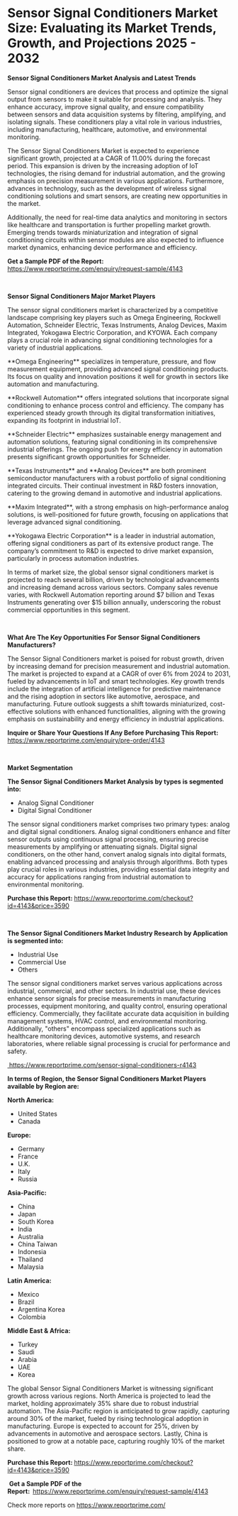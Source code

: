 <p><h1>Sensor Signal Conditioners Market Size: Evaluating its Market Trends, Growth, and Projections 2025 - 2032</h1></p><p><strong>Sensor Signal Conditioners Market Analysis and Latest Trends</strong></p>
<p><p>Sensor signal conditioners are devices that process and optimize the signal output from sensors to make it suitable for processing and analysis. They enhance accuracy, improve signal quality, and ensure compatibility between sensors and data acquisition systems by filtering, amplifying, and isolating signals. These conditioners play a vital role in various industries, including manufacturing, healthcare, automotive, and environmental monitoring.</p><p>The Sensor Signal Conditioners Market is expected to experience significant growth, projected at a CAGR of 11.00% during the forecast period. This expansion is driven by the increasing adoption of IoT technologies, the rising demand for industrial automation, and the growing emphasis on precision measurement in various applications. Furthermore, advances in technology, such as the development of wireless signal conditioning solutions and smart sensors, are creating new opportunities in the market. </p><p>Additionally, the need for real-time data analytics and monitoring in sectors like healthcare and transportation is further propelling market growth. Emerging trends towards miniaturization and integration of signal conditioning circuits within sensor modules are also expected to influence market dynamics, enhancing device performance and efficiency.</p></p>
<p><strong>Get a Sample PDF of the Report:&nbsp;</strong> <a href="https://www.reportprime.com/enquiry/request-sample/4143?utm_campaign=2990&utm_medium=2&utm_source=Github&utm_content=ia&utm_term=18032025&utm_id=sensor-signal-conditioners">https://www.reportprime.com/enquiry/request-sample/4143</a></p>
<p>&nbsp;</p>
<p><strong>Sensor Signal Conditioners Major Market Players</strong></p>
<p><p>The sensor signal conditioners market is characterized by a competitive landscape comprising key players such as Omega Engineering, Rockwell Automation, Schneider Electric, Texas Instruments, Analog Devices, Maxim Integrated, Yokogawa Electric Corporation, and KYOWA. Each company plays a crucial role in advancing signal conditioning technologies for a variety of industrial applications.</p><p>**Omega Engineering** specializes in temperature, pressure, and flow measurement equipment, providing advanced signal conditioning products. Its focus on quality and innovation positions it well for growth in sectors like automation and manufacturing.</p><p>**Rockwell Automation** offers integrated solutions that incorporate signal conditioning to enhance process control and efficiency. The company has experienced steady growth through its digital transformation initiatives, expanding its footprint in industrial IoT.</p><p>**Schneider Electric** emphasizes sustainable energy management and automation solutions, featuring signal conditioning in its comprehensive industrial offerings. The ongoing push for energy efficiency in automation presents significant growth opportunities for Schneider.</p><p>**Texas Instruments** and **Analog Devices** are both prominent semiconductor manufacturers with a robust portfolio of signal conditioning integrated circuits. Their continual investment in R&D fosters innovation, catering to the growing demand in automotive and industrial applications.</p><p>**Maxim Integrated**, with a strong emphasis on high-performance analog solutions, is well-positioned for future growth, focusing on applications that leverage advanced signal conditioning.</p><p>**Yokogawa Electric Corporation** is a leader in industrial automation, offering signal conditioners as part of its extensive product range. The company’s commitment to R&D is expected to drive market expansion, particularly in process automation industries.</p><p>In terms of market size, the global sensor signal conditioners market is projected to reach several billion, driven by technological advancements and increasing demand across various sectors. Company sales revenue varies, with Rockwell Automation reporting around $7 billion and Texas Instruments generating over $15 billion annually, underscoring the robust commercial opportunities in this segment.</p></p>
<p>&nbsp;</p>
<p><strong>What Are The Key Opportunities For Sensor Signal Conditioners Manufacturers?</strong></p>
<p><p>The Sensor Signal Conditioners market is poised for robust growth, driven by increasing demand for precision measurement and industrial automation. The market is projected to expand at a CAGR of over 6% from 2024 to 2031, fueled by advancements in IoT and smart technologies. Key growth trends include the integration of artificial intelligence for predictive maintenance and the rising adoption in sectors like automotive, aerospace, and manufacturing. Future outlook suggests a shift towards miniaturized, cost-effective solutions with enhanced functionalities, aligning with the growing emphasis on sustainability and energy efficiency in industrial applications.</p></p>
<p><strong>Inquire or Share Your Questions If Any Before Purchasing This Report:</strong> <a href="https://www.reportprime.com/enquiry/pre-order/4143?utm_campaign=2990&utm_medium=2&utm_source=Github&utm_content=ia&utm_term=18032025&utm_id=sensor-signal-conditioners">https://www.reportprime.com/enquiry/pre-order/4143</a></p>
<p>&nbsp;</p>
<p><strong>Market Segmentation</strong></p>
<p><strong>The Sensor Signal Conditioners Market Analysis by types is segmented into:</strong></p>
<p><ul><li>Analog Signal Conditioner</li><li>Digital Signal Conditioner</li></ul></p>
<p><p>The sensor signal conditioners market comprises two primary types: analog and digital signal conditioners. Analog signal conditioners enhance and filter sensor outputs using continuous signal processing, ensuring precise measurements by amplifying or attenuating signals. Digital signal conditioners, on the other hand, convert analog signals into digital formats, enabling advanced processing and analysis through algorithms. Both types play crucial roles in various industries, providing essential data integrity and accuracy for applications ranging from industrial automation to environmental monitoring.</p></p>
<p><strong>Purchase this Report:&nbsp;</strong><a href="https://www.reportprime.com/checkout?id=4143&price=3590&utm_campaign=2990&utm_medium=2&utm_source=Github&utm_content=ia&utm_term=18032025&utm_id=sensor-signal-conditioners">https://www.reportprime.com/checkout?id=4143&price=3590</a></p>
<p>&nbsp;</p>
<p><strong>The Sensor Signal Conditioners Market Industry Research by Application is segmented into:</strong></p>
<p><ul><li>Industrial Use</li><li>Commercial Use</li><li>Others</li></ul></p>
<p><p>The sensor signal conditioners market serves various applications across industrial, commercial, and other sectors. In industrial use, these devices enhance sensor signals for precise measurements in manufacturing processes, equipment monitoring, and quality control, ensuring operational efficiency. Commercially, they facilitate accurate data acquisition in building management systems, HVAC control, and environmental monitoring. Additionally, "others" encompass specialized applications such as healthcare monitoring devices, automotive systems, and research laboratories, where reliable signal processing is crucial for performance and safety.</p></p>
<p><a href="https://www.reportprime.com/sensor-signal-conditioners-r4143?utm_campaign=2990&utm_medium=2&utm_source=Github&utm_content=ia&utm_term=18032025&utm_id=sensor-signal-conditioners">&nbsp;https://www.reportprime.com/sensor-signal-conditioners-r4143</a></p>
<p><strong>In terms of Region, the Sensor Signal Conditioners Market Players available by Region are:</strong></p>
<p>
    <p> <strong> North America: </strong>
        <ul>
            <li>United States</li>
            <li>Canada</li>
        </ul>
        </p> 
    <p> <strong> Europe: </strong>
        <ul>
            <li>Germany</li>
            <li>France</li>
            <li>U.K.</li>
            <li>Italy</li>
            <li>Russia</li>
        </ul>
        </p> 
    <p> <strong> Asia-Pacific: </strong>
        <ul>
            <li>China</li>
            <li>Japan</li>
            <li>South Korea</li>
            <li>India</li>
            <li>Australia</li>
            <li>China Taiwan</li>
            <li>Indonesia</li>
            <li>Thailand</li>
            <li>Malaysia</li>
        </ul>
        </p> 
    <p> <strong> Latin America: </strong>
        <ul>
            <li>Mexico</li>
            <li>Brazil</li>
            <li>Argentina Korea</li>
            <li>Colombia</li>
        </ul>
        </p> 
    <p> <strong> Middle East & Africa: </strong>
        <ul>
            <li>Turkey</li>
            <li>Saudi</li>
            <li>Arabia</li>
            <li>UAE</li>
            <li>Korea</li>
        </ul>
    </p>
    </p>
<p><p>The global Sensor Signal Conditioners Market is witnessing significant growth across various regions. North America is projected to lead the market, holding approximately 35% share due to robust industrial automation. The Asia-Pacific region is anticipated to grow rapidly, capturing around 30% of the market, fueled by rising technological adoption in manufacturing. Europe is expected to account for 25%, driven by advancements in automotive and aerospace sectors. Lastly, China is positioned to grow at a notable pace, capturing roughly 10% of the market share.</p></p>
<p><strong>Purchase this Report: </strong><a href="https://www.reportprime.com/checkout?id=4143&price=3590&utm_campaign=2990&utm_medium=2&utm_source=Github&utm_content=ia&utm_term=18032025&utm_id=sensor-signal-conditioners">https://www.reportprime.com/checkout?id=4143&price=3590</a></p>
<p>&nbsp;<strong>Get a Sample PDF of the Report:&nbsp;&nbsp;</strong><a href="https://www.reportprime.com/enquiry/request-sample/4143?utm_campaign=2990&utm_medium=2&utm_source=Github&utm_content=ia&utm_term=18032025&utm_id=sensor-signal-conditioners">https://www.reportprime.com/enquiry/request-sample/4143</a></p>
<p><strong></strong></p>
<p>Check more reports on <a href="https://www.reportprime.com/?utm_campaign=2990&utm_medium=2&utm_source=Github&utm_content=ia&utm_term=18032025&utm_id=sensor-signal-conditioners">https://www.reportprime.com/</a></p>
